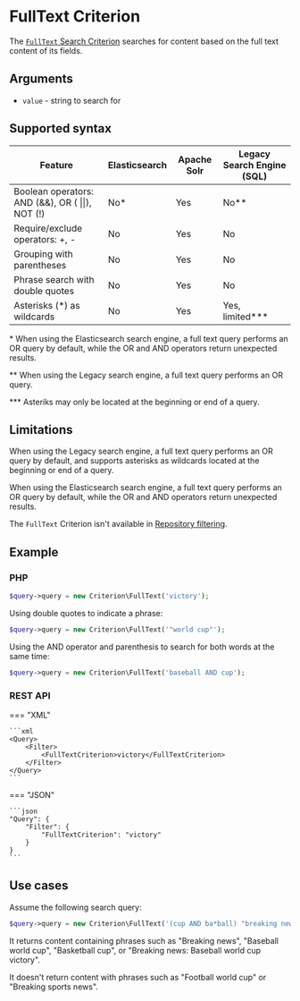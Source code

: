 # FullText Criterion

The [`FullText` Search Criterion](../../api/php_api/php_api_reference/classes/Ibexa-Contracts-Core-Repository-Values-Content-Query-Criterion-FullText.html)
searches for content based on the full text content of its fields.

## Arguments

- `value` - string to search for

## Supported syntax

| Feature                                              | Elasticsearch | Apache Solr | Legacy Search Engine (SQL) |
|------------------------------------------------------|---------------|-------------|----------------------------|
| Boolean operators:<br/>AND (&&), OR ( \|\|), NOT (!) | No\*          | Yes         | No\*\*                     |
| Require/exclude operators: +, -                      | No            | Yes         | No                         |
| Grouping with parentheses                            | No            | Yes         | No                         |
| Phrase search with double quotes                     | No            | Yes         | No                         |
| Asterisks (\*) as wildcards                          | No            | Yes         | Yes, limited\*\*\*         |

\* When using the Elasticsearch search engine, a full text query performs an OR query by default, while the OR and AND operators return unexpected results.

\*\* When using the Legacy search engine, a full text query performs an OR query.

\*\*\* Asteriks may only be located at the beginning or end of a query.


## Limitations

When using the Legacy search engine, a full text query performs an OR query by default, and
supports asterisks as wildcards located at the beginning or end of a query.

When using the Elasticsearch search engine, a full text query performs an OR query by default, while the OR and AND operators return unexpected results.

The `FullText` Criterion isn't available in [Repository filtering](search_api.md#repository-filtering).

## Example

### PHP

``` php
$query->query = new Criterion\FullText('victory');
```

Using double quotes to indicate a phrase:

``` php
$query->query = new Criterion\FullText('"world cup"');
```

Using the AND operator and parenthesis to search for both words at the same time:

``` php
$query->query = new Criterion\FullText('baseball AND cup');
```

### REST API

=== "XML"

    ```xml
    <Query>
        <Filter>
            <FullTextCriterion>victory</FullTextCriterion>
        </Filter>
    </Query>
    ```

=== "JSON"

    ```json
    "Query": {
        "Filter": {
            "FullTextCriterion": "victory"
        }
    }
    ```

## Use cases

Assume the following search query:

``` php
$query->query = new Criterion\FullText('(cup AND ba*ball) "breaking news"');
```

It returns content containing phrases such as "Breaking news", "Baseball world cup", "Basketball cup",
or "Breaking news: Baseball world cup victory".

It doesn't return content with phrases such as "Football world cup" or "Breaking sports news".
